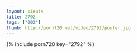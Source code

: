 ```yaml
--- 
layout: sieutv
title: 2792
tags: ["002"]
thumb: http://porn720.net/video/2792/poster.jpg
---
```

{% include porn720 key="2792" %} 
